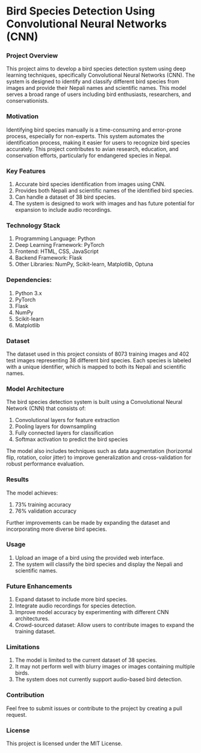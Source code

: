 # Bird Species Detection Using Convolutional Neural Networks (CNN)

### Project Overview
This project aims to develop a bird species detection system using deep learning techniques, specifically Convolutional Neural Networks (CNN). The system is designed to identify and classify different bird species from images and provide their Nepali names and scientific names. This model serves a broad range of users including bird enthusiasts, researchers, and conservationists.

### Motivation
Identifying bird species manually is a time-consuming and error-prone process, especially for non-experts. This system automates the identification process, making it easier for users to recognize bird species accurately. This project contributes to avian research, education, and conservation efforts, particularly for endangered species in Nepal.

### Key Features
1. Accurate bird species identification from images using CNN.
2. Provides both Nepali and scientific names of the identified bird species.
3. Can handle a dataset of 38 bird species.
4. The system is designed to work with images and has future potential for expansion to include audio recordings.

### Technology Stack
1. Programming Language: Python
2. Deep Learning Framework: PyTorch
3. Frontend: HTML, CSS, JavaScript
4. Backend Framework: Flask
5. Other Libraries: NumPy, Scikit-learn, Matplotlib, Optuna

### Dependencies:
1. Python 3.x
2. PyTorch
3. Flask
4. NumPy
5. Scikit-learn
6. Matplotlib

### Dataset
The dataset used in this project consists of 8073 training images and 402 test images representing 38 different bird species. Each species is labeled with a unique identifier, which is mapped to both its Nepali and scientific names.

### Model Architecture
The bird species detection system is built using a Convolutional Neural Network (CNN) that consists of:

1. Convolutional layers for feature extraction
2. Pooling layers for downsampling
3. Fully connected layers for classification
4. Softmax activation to predict the bird species

The model also includes techniques such as data augmentation (horizontal flip, rotation, color jitter) to improve generalization and cross-validation for robust performance evaluation.

### Results
The model achieves:
1. 73% training accuracy
2. 76% validation accuracy

Further improvements can be made by expanding the dataset and incorporating more diverse bird species.

### Usage
1. Upload an image of a bird using the provided web interface.
2. The system will classify the bird species and display the Nepali and scientific names.


### Future Enhancements
1. Expand dataset to include more bird species.
2. Integrate audio recordings for species detection.
3. Improve model accuracy by experimenting with different CNN architectures.
4. Crowd-sourced dataset: Allow users to contribute images to expand the training dataset.


### Limitations
1. The model is limited to the current dataset of 38 species.
2. It may not perform well with blurry images or images containing multiple birds.
3. The system does not currently support audio-based bird detection.


### Contribution
Feel free to submit issues or contribute to the project by creating a pull request.

### License
This project is licensed under the MIT License.

